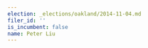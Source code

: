 ```yaml
---
election: _elections/oakland/2014-11-04.md
filer_id: ''
is_incumbent: false
name: Peter Liu
---
```

